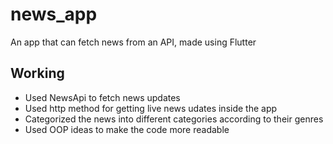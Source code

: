 # news_app

An app that can fetch news from an API, made using Flutter

## Working

- Used NewsApi to fetch news updates
- Used http method for getting live news udates inside the app
- Categorized the news into different categories according to their genres
- Used OOP ideas to make the code more readable
